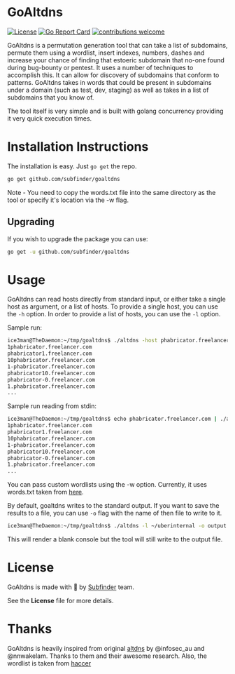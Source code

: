 # GoAltdns
[![License](https://img.shields.io/badge/license-MIT-_red.svg)](https://opensource.org/licenses/MIT)
[![Go Report Card](https://goreportcard.com/badge/github.com/subfinder/goaltdns)](https://goreportcard.com/report/github.com/subfinder/goaltdns) 
[![contributions welcome](https://img.shields.io/badge/contributions-welcome-brightgreen.svg?style=flat)](https://github.com/subfinder/goaltdns/issues)

GoAltdns is a permutation generation tool that can take a list of subdomains, permute them using a wordlist, insert indexes, numbers, dashes and increase your chance of finding that estoeric subdomain that no-one found during bug-bounty or pentest. It uses a number of techniques to accomplish this. It can allow for discovery of subdomains that conform to patterns. GoAltdns takes in words that could be present in subdomains under a domain (such as test, dev, staging) as well as takes in a list of subdomains that you know of.

The tool itself is very simple and is built with golang concurrency providing it very quick execution times. 

# Installation Instructions

The installation is easy. Just `go get` the repo.

```bash
go get github.com/subfinder/goaltdns
```

Note - You need to copy the words.txt file into the same directory as the tool or specify it's location via the -w flag.

## Upgrading
If you wish to upgrade the package you can use:

```bash
go get -u github.com/subfinder/goaltdns
```

# Usage

GoAltdns can read hosts directly from standard input, or either take a single host as argument, or a list of hosts. To provide a single host, you can use the `-h` option. In order to provide a list of hosts, you can use the `-l` option.

Sample run:

```bash
ice3man@TheDaemon:~/tmp/goaltdns$ ./altdns -host phabricator.freelancer.com
1phabricator.freelancer.com
phabricator1.freelancer.com
10phabricator.freelancer.com
1-phabricator.freelancer.com
phabricator10.freelancer.com
phabricator-0.freelancer.com
1.phabricator.freelancer.com
...
```

Sample run reading from stdin:

```bash
ice3man@TheDaemon:~/tmp/goaltdns$ echo phabricator.freelancer.com | ./altdns 
1phabricator.freelancer.com
phabricator1.freelancer.com
10phabricator.freelancer.com
1-phabricator.freelancer.com
phabricator10.freelancer.com
phabricator-0.freelancer.com
1.phabricator.freelancer.com
...
```

You can pass custom wordlists using the -w option. Currently, it uses words.txt taken from [here](https://github.com/haccer/altdns/blob/master/words.txt).

By default, goaltdns writes to the standard output. If you want to save the results to a file, you can use `-o` flag with the name of then file to write to it.

```bash
ice3man@TheDaemon:~/tmp/goaltdns$ ./altdns -l ~/uberinternal -o output.txt
```

This will render a blank console but the tool will still write to the output file.

# License

GoAltdns is made with 🖤 by [Subfinder](https://github.com/subfinder) team.

See the **License** file for more details.

# Thanks

GoAltdns is heavily inspired from original [altdns](https://github.com/infosec-au/altdns) by @infosec_au and @nnwakelam. Thanks to them and their awesome research. Also, the wordlist is taken from [haccer](https://github.com/haccer/)
